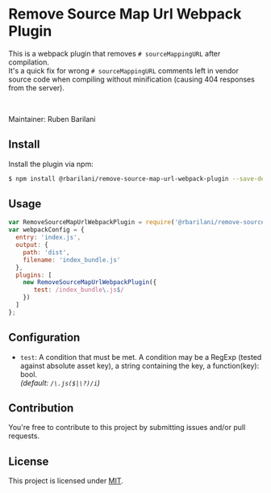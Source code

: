 Remove Source Map Url Webpack Plugin
====================================

This is a webpack plugin that removes `# sourceMappingURL` after compilation.<br>
It's a quick fix for wrong `# sourceMappingURL` comments left in vendor source code when compiling without minification (causing 404 responses from the server).

<br>

Maintainer: Ruben Barilani


## Install 

Install the plugin via npm:

```bash
$ npm install @rbarilani/remove-source-map-url-webpack-plugin --save-dev
```

## Usage

```js
var RemoveSourceMapUrlWebpackPlugin = require('@rbarilani/remove-source-map-url-webpack-plugin');
var webpackConfig = {
  entry: 'index.js',
  output: {
    path: 'dist',
    filename: 'index_bundle.js'
  },
  plugins: [
  	new RemoveSourceMapUrlWebpackPlugin({
       test: /index_bundle\.js$/
  	})
  ]
};
```

## Configuration

* `test`: A condition that must be met. A condition may be a RegExp (tested against absolute asset key), a string containing the key, a function(key): bool.<br>
*(default: `/\.js($|\?)/i`)*

## Contribution

You're free to contribute to this project by submitting issues and/or pull requests.

## License

This project is licensed under [MIT](./LICENSE).



